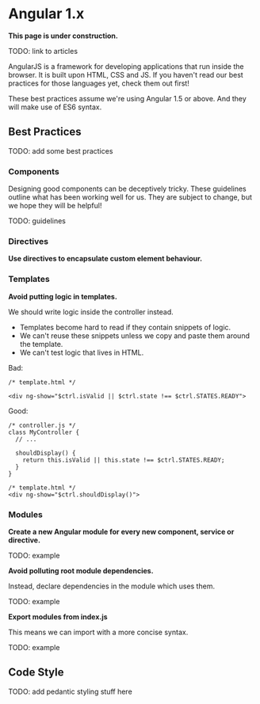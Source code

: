 # Angular 1.x

**This page is under construction.**

TODO: link to articles

AngularJS is a framework for developing applications that run inside the browser. It is built upon HTML, CSS and JS. If you haven't read our best practices for those languages yet, check them out first!

These best practices assume we're using Angular 1.5 or above. And they will make use of ES6 syntax.

## Best Practices

TODO: add some best practices

### Components

Designing good components can be deceptively tricky. These guidelines outline what has been working well for us. They are subject to change, but we hope they will be helpful!

TODO: guidelines

### Directives

**Use directives to encapsulate custom element behaviour.**

### Templates

**Avoid putting logic in templates.**

We should write logic inside the controller instead. 

* Templates become hard to read if they contain snippets of logic.
* We can't reuse these snippets unless we copy and paste them around the template.
* We can't test logic that lives in HTML.

Bad:

```
/* template.html */

<div ng-show="$ctrl.isValid || $ctrl.state !== $ctrl.STATES.READY">
```

Good:

```
/* controller.js */
class MyController {
  // ...
  
  shouldDisplay() {
    return this.isValid || this.state !== $ctrl.STATES.READY;
  }
}

/* template.html */
<div ng-show="$ctrl.shouldDisplay()">
```

### Modules

**Create a new Angular module for every new component, service or directive.**

TODO: example

**Avoid polluting root module dependencies.**

Instead, declare dependencies in the module which uses them.

TODO: example

**Export modules from index.js**

This means we can import with a more concise syntax.

TODO: example

## Code Style

TODO: add pedantic styling stuff here